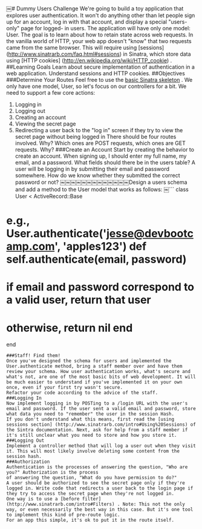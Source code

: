 ￼# Dummy Users Challenge
We're going to build a toy application that explores user authentication. It won't do anything other than let people sign up for an account, log in with that account, and display a special "users-only" page for logged- in users.
The application will have only one model: User.
The goal is to learn about how to retain state across web requests. In the vanilla world of HTTP, your web app doesn't "know" that two requests came from the same browser. This will require using [sessions] (http://www.sinatrarb.com/faq.html#sessions) in Sinatra, which store data using [HTTP cookies] (http://en.wikipedia.org/wiki/HTTP_cookie) .
##Learning Goals
Learn about secure implementation of authentication in a web application. Understand sessions and HTTP cookies.
##Objectives ###Determine Your Routes
Feel free to use the [basic Sinatra skeleton](http://cl.ly/2n3D2V0R0L2f) .
We only have one model, User, so let's focus on our controllers for a bit. We need to support a few core
actions:
1. Logging in
2. Logging out
3. Creating an account
4. Viewing the secret page
5. Redirecting a user back to the "log in" screen if they try to view the secret page without being logged
in
There should be four routes involved. Why? Which ones are POST requests, which ones are GET requests. Why?
###Create an Account
Start by creating the behavior to create an account. When signing up, I should enter my full name, my email, and a password.
What fields should there be in the users table? A user will be logging in by submitting their email and password somewhere. How do we know whether they submitted the correct password or not?
￼￼￼￼￼￼￼￼￼￼￼￼￼Design a users schema and add a method to the User model that works as follows:
￼```
class User < ActiveRecord::Base
# e.g., User.authenticate('jesse@devbootcamp.com', 'apples123') def self.authenticate(email, password)
# if email and password correspond to a valid user, return that user
# otherwise, return nil end
end
```
###Staff! Find them!
Once you've designed the schema for users and implemented the User.authenticate method, bring a staff member over and have them review your schema. How user authentication works, what's secure and what's not, are one of the most basic bits of web development. It will be much easier to understand if you've implemented it on your own once, even if your first try wasn't secure.
Refactor your code according to the advice of the staff.
###Logging In
Now implement logging in by POSTing to a /login URL with the user's email and password. If the user sent a valid email and password, store what data you need to "remember" the user in the session Hash.
If you don't understand what this means, first read the [using sessions section] (http://www.sinatrarb.com/intro#Using%20Sessions) of the Sintra documentation. Next, ask for help from a staff member if it's still unclear what you need to store and how you store it.
###Logging Out
Implement a controller method that will log a user out when they visit it. This will most likely involve deleting some content from the session hash.
###Authorization
Authentication is the processes of answering the question, "Who are you?" Authorization is the process
of answering the question, "What do you have permission to do?"
A user should be authorized to see the secret page only if they're logged in. Write code that redirects a user back to the login page if they try to access the secret page when they're not logged in.
One way is to use a [before filter](http://www.sinatrarb.com/intro#Filters) . Note: This not the only way, or even necessarily the best way in this case. But it's one tool to implement this kind of pre-route logic.
For an app this simple, it's ok to put it in the route itself.
￼￼￼￼￼￼￼